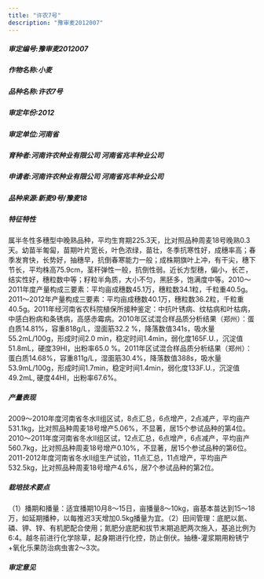 ```yaml
---
title: "许农7号"
description: "豫审麦2012007"
---
```

##### 审定编号:豫审麦2012007

##### 作物名称:小麦

##### 品种名称:许农7号

##### 审定年份:2012

##### 审定单位:河南省

##### 育种者:河南许农种业有限公司 河南省兆丰种业公司 

##### 申请者:河南许农种业有限公司 河南省兆丰种业公司 

##### 品种来源:新麦9号/豫麦18


##### 特征特性
属半冬性多穗型中晚熟品种，平均生育期225.3天，比对照品种周麦18号晚熟0.3天。幼苗半匍匐，苗期叶片宽长，叶色浓绿，苗壮，冬季抗寒性好，成穗率高；春季发育快，长势好，抽穗早，抗倒春寒能力一般；成株期旗叶上冲，有干尖，穗下节长，平均株高75.9cm，茎秆弹性一般，抗倒性弱。近长方型穗，偏小，长芒，结实性好，穗粒数中等；籽粒半角质，大小不匀，黑胚多，饱满度中等。2010～2011年度产量构成三要素：平均亩成穗数45.1万，穗粒数34.1粒，千粒重40.5g。2011～2012年产量构成三要素：平均亩成穗数40.1万，穗粒数36.2粒，千粒重40.5g。2011年经河南省农科院植保所接种鉴定：中抗叶锈病、纹枯病和叶枯病，中感白粉病和条锈病，高感赤霉病。2010年区试混合样品质分析结果（郑州）：蛋白质14.81%，容重818g/L，湿面筋32.2 %，降落数值341s，吸水量55.2mL/100g，形成时间2.0 min，稳定时间1.4min，弱化度165F.U.，沉淀值51.8mL，硬度39HI，出粉率65.0 %。2011年区试混合样品质分析结果（郑州）：蛋白质14.68%，容重811g/L，湿面筋30.4%，降落数值388s，吸水量53.9mL/100g，形成时间1.7min，稳定时间1.4min，弱化度133F.U.，沉淀值49.2mL, 硬度44HI，出粉率67.6%。


##### 产量表现
2009～2010年度河南省冬水Ⅱ组区试，8点汇总，6点增产，2点减产，平均亩产531.1kg，比对照品种周麦18号增产5.06%，不显著，居15个参试品种的第4位。2010～2011年度河南省冬水Ⅱ组区试，12点汇总，6点增产，6点减产，平均亩产560.7kg，比对照品种周麦18号增产0.10%，不显著，居15个参试品种的第6位。2011-2012年度河南省冬水Ⅱ组生产试验，11点汇总，11点增产，平均亩产532.5kg，比对照品种周麦18号增产4.6%，居7个参试品种的第2位。


##### 栽培技术要点
（1）播期和播量：适宜播期10月8～15日，亩播量8～10kg，亩基本苗达到15～18万，如延期播种，以每推迟3天增加0.5kg播量为宜。（2）田间管理：底肥以氮、磷、钾、锌、有机肥配合使用；氮肥分底肥和拔节末期追肥两次施入，基追比例为6:4。越冬前进行化学除草，起身期进行化控，防止倒伏。抽穗-灌浆期用粉锈宁+氧化乐果防治病虫害2～3次。


##### 审定意见

